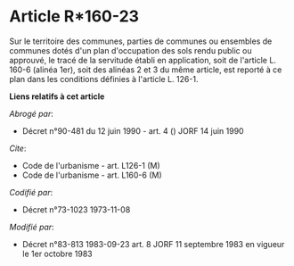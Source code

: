# Article R*160-23

Sur le territoire des communes, parties de communes ou ensembles de communes dotés d'un plan d'occupation des sols rendu
public ou approuvé, le tracé de la servitude établi en application, soit de l'article L. 160-6 (alinéa 1er), soit des alinéas
2 et 3 du même article, est reporté à ce plan dans les conditions définies à l'article L. 126-1.

**Liens relatifs à cet article**

_Abrogé par_:

  - Décret n°90-481 du 12 juin 1990 - art. 4 () JORF 14 juin 1990

_Cite_:

  - Code de l'urbanisme - art. L126-1 (M)
  - Code de l'urbanisme - art. L160-6 (M)

_Codifié par_:

  - Décret n°73-1023 1973-11-08

_Modifié par_:

  - Décret n°83-813 1983-09-23 art. 8 JORF 11 septembre 1983 en vigueur le 1er octobre 1983

